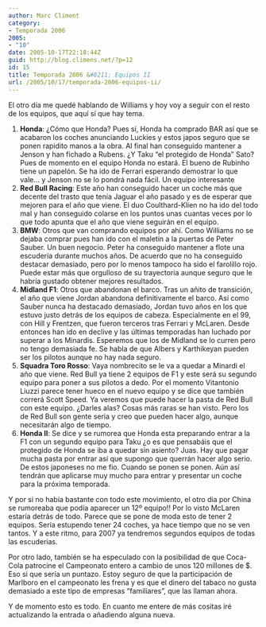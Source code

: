 ```yaml
---
author: Marc Climent
category:
- Temporada 2006
2005:
- "10"
date: 2005-10-17T22:18:44Z
guid: http://blog.climens.net/?p=12
id: 15
title: Temporada 2006 &#8211; Equipos II
url: /2005/10/17/temporada-2006-equipos-ii/
---
```


El otro día me quedé hablando de Williams y hoy voy a seguir con el resto de los equipos, que aquí sí que hay tema.

  1. **Honda**: ¿Cómo que Honda? Pues sí, Honda ha comprado BAR así que se acabaron los coches anunciando Luckies y estos japos seguro que se ponen rapidito manos a la obra. Al final han conseguido mantener a Jenson y han fichado a Rubens. ¿Y Taku &#8220;el protegido de Honda&#8221; Sato? Pues de momento en el equipo Honda no estará. El bueno de Rubinho tiene un papelón. Se ha ido de Ferrari esperando demostrar lo que vale&#8230; y Jenson no se lo pondrá nada fácil. Un equipo interesante
  2. **Red Bull Racing**: Este año han conseguido hacer un coche más que decente del trasto que tenía Jaguar el año pasado y es de esperar que mejoren para el año que viene. El duo Coulthard-Klien no ha ido del todo mal y han conseguido colarse en los puntos unas cuantas veces por lo que todo apunta que el año que viene seguirán en el equipo.
  3. **BMW**: Otros que van comprando equipos por ahí. Como Williams no se dejaba comprar pues han ido con el maletín a la puertas de Peter Sauber. Un buen negocio. Peter ha conseguido mantener a flote una escudería durante muchos años. De acuerdo que no ha conseguido destacar demasiado, pero por lo menos tampoco ha sido el farolillo rojo. Puede estar más que orgulloso de su trayectoria aunque seguro que le habría gustado obtener mejores resultados.
  4. **Midland F1**: Otros que abandonan el barco. Tras un añito de transición, el año que viene Jordan abandona definitivamente el barco. Así como Sauber nunca ha destacado demasiado, Jordan tuvo años en los que estuvo justo detrás de los equipos de cabeza. Especialmente en el 99, con Hill y Frentzen, que fueron terceros tras Ferrari y McLaren. Desde entonces han ido en declive y las últimas temporadas han luchado por superar a los Minardis. Esperemos que los de Midland se lo curren pero no tengo demasiada fe. Se habla de que Albers y Karthikeyan pueden ser los pilotos aunque no hay nada seguro.
  5. **Squadra Toro Rosso**: Vaya nombrecito se le va a quedar a Minardi el año que viene. Red Bull ya tiene 2 equipos de F1 y este será su segundo equipo para poner a sus pilotos a dedo. Por el momento Vitantonio Liuzzi parece tener hueco en el nuevo equipo y se dice que también correrá Scott Speed. Ya veremos que puede hacer la pasta de Red Bull con este equipo. ¿Darles alas? Cosas más raras se han visto. Pero los de Red Bull son gente seria y creo que pueden hacer algo, aunque necesitarán algo de tiempo.
  6. **Honda II**: Se dice y se rumorea que Honda esta preparando entrar a la F1 con un segundo equipo para Taku ¿o es que pensabáis que el protegido de Honda se iba a quedar sin asiento? Juas. Hay que pagar mucha pasta por entrar así que supongo que querrán hacer algo serio. De estos japoneses no me fio. Cuando se ponen se ponen. Aún así tendrán que aplicarse muy mucho para entrar y presentar un coche para la próxima temporada.

Y por si no había bastante con todo este movimiento, el otro dia por China se rumoreaba que podía aparecer un 12º equipo!! Por lo visto McLaren estaría detrás de todo. Parece que se pone de moda esto de tener 2 equipos. Sería estupendo tener 24 coches, ya hace tiempo que no se ven tantos. Y a este ritmo, para 2007 ya tendremos segundos equipos de todas las escuderias.
  
Por otro lado, también se ha especulado con la posibilidad de que Coca-Cola patrocine el Campeonato entero a cambio de unos 120 millones de $. Eso si que sería un puntazo. Estoy seguro de que la participación de Marlboro en el campeonato les frena y es que el dinero del tabaco no gusta demasiado a este tipo de empresas &#8220;familiares&#8221;, que las llaman ahora.

Y de momento esto es todo. En cuanto me entere de más cositas iré actualizando la entrada o añadiendo alguna nueva.